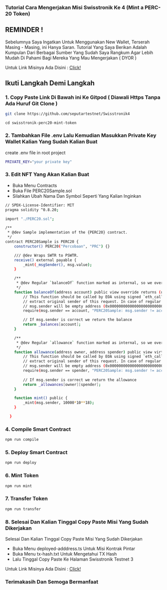 ### Tutorial Cara Mengerjakan Misi Swisstronik Ke 4 (Mint a PERC-20 Token)

## REMINDER !

Sebelumnya Saya Ingatkan Untuk Menggunakan New Wallet, Terserah Masing - Masing, ini Hanya Saran.
Tutorial Yang Saya Berikan Adalah Kumpulan Dari Berbagai Sumber Yang Sudah Saya Rangkum Agar Lebih Mudah Di Pahami Bagi Mereka Yang Mau Mengerjakan ( DYOR )

Untuk Link Misinya Ada Disini : [Click!](https://www.swisstronik.com/testnet2/dashboard)

## Ikuti Langkah Demi Langkah

### 1. Copy Paste Link Di Bawah ini Ke Gitpod ( Diawali Https Tanpa Ada Huruf Git Clone )


```bash
git clone https://github.com/seputartestnet/Swisstronik4
```

```
cd swisstronik-perc20-mint-token
```

### 2. Tambahkan File .env Lalu Kemudian Masukkan Private Key Wallet Kalian Yang Sudah Kalian Buat

create .env file in root project

```bash
PRIVATE_KEY="your private key"
```

### 3. Edit NFT Yang Akan Kalian Buat

- Buka Menu Contracts
- Buka File PERC20Sample.sol
- Silahkan Ubah Nama Dan Symbol Seperti Yang Kalian Inginkan

```bash
// SPDX-License-Identifier: MIT
pragma solidity ^0.8.20;

import "./PERC20.sol";

/**
 * @dev Sample implementation of the {PERC20} contract.
 */
contract PERC20Sample is PERC20 {
    constructor() PERC20("Percobaan", "PRC") {}

    /// @dev Wraps SWTR to PSWTR.
    receive() external payable {
        _mint(_msgSender(), msg.value);
    }

    /**
     * @dev Regular `balanceOf` function marked as internal, so we override it to extend visibility  
     */ 
    function balanceOf(address account) public view override returns (uint256) {
        // This function should be called by EOA using signed `eth_call` to make EVM able to
        // extract original sender of this request. In case of regular (non-signed) `eth_call`
        // msg.sender will be empty address (0x0000000000000000000000000000000000000000).
        require(msg.sender == account, "PERC20Sample: msg.sender != account");

        // If msg.sender is correct we return the balance
        return _balances[account];
    }

    /**
     * @dev Regular `allowance` function marked as internal, so we override it to extend visibility  
     */
    function allowance(address owner, address spender) public view virtual override returns (uint256) {
        // This function should be called by EOA using signed `eth_call` to make EVM able to
        // extract original sender of this request. In case of regular (non-signed) `eth_call`
        // msg.sender will be empty address (0x0000000000000000000000000000000000000000)
        require(msg.sender == spender, "PERC20Sample: msg.sender != account");
        
        // If msg.sender is correct we return the allowance
        return _allowances[owner][spender];
    }

    function mint() public {
        _mint(msg.sender, 10000*10**18);
    }

  }  
```

### 4. Compile Smart Contract

```bash
npm run compile
```

### 5. Deploy Smart Contract

```bash
npm run deploy
```

### 6. Mint Token

```bash
npm run mint
```

### 7. Transfer Token

```bash
npm run transfer
```

### 8. Selesai Dan Kalian Tinggal Copy Paste Misi Yang Sudah Dikerjakan

 Selesai Dan Kalian Tinggal Copy Paste Misi Yang Sudah Dikerjakan

- Buka Menu deployed-adddress.ts Untuk Misi Kontrak Pintar
- Buka Menu tx-hash.txt Untuk Mengetahui TX Hash
- Lalu Tinggal Copy Paste Ke Halaman Swisstronik Testnet 3

Untuk Link Misinya Ada Disini : [Click!](https://www.swisstronik.com/testnet2/dashboard)


### Terimakasih Dan Semoga Bermanfaat
